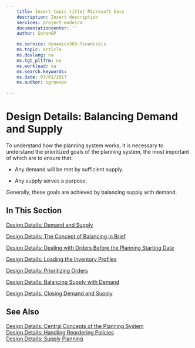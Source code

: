 ```yaml
---
    title: Insert topic title| Microsoft Docs
    description: Insert description
    services: project-madeira
    documentationcenter: ''
    author: SorenGP

    ms.service: dynamics365-financials
    ms.topic: article
    ms.devlang: na
    ms.tgt_pltfrm: na
    ms.workload: na
    ms.search.keywords:
    ms.date: 07/01/2017
    ms.author: sgroespe

---
```

# Design Details: Balancing Demand and Supply
To understand how the planning system works, it is necessary to understand the prioritized goals of the planning system, the most important of which are to ensure that:  
  
-   Any demand will be met by sufficient supply.  
  
-   Any supply serves a purpose.  
  
 Generally, these goals are achieved by balancing supply with demand.  
  
## In This Section  
 [Design Details: Demand and Supply](design-details-demand-and-supply.md)  
  
 [Design Details: The Concept of Balancing in Brief](design-details-the-concept-of-balancing-in-brief.md)  
  
 [Design Details: Dealing with Orders Before the Planning Starting Date](design-details-dealing-with-orders-before-the-planning-starting-date.md)  
  
 [Design Details: Loading the Inventory Profiles](design-details-loading-the-inventory-profiles.md)  
  
 [Design Details: Prioritizing Orders](design-details-prioritizing-orders.md)  
  
 [Design Details: Balancing Supply with Demand](design-details-balancing-supply-with-demand.md)  
  
 [Design Details: Closing Demand and Supply](design-details-closing-demand-and-supply.md)  
  
## See Also  
 [Design Details: Central Concepts of the Planning System](design-details-central-concepts-of-the-planning-system.md)   
 [Design Details: Handling Reordering Policies](design-details-handling-reordering-policies.md)   
 [Design Details: Supply Planning](design-details-supply-planning.md)